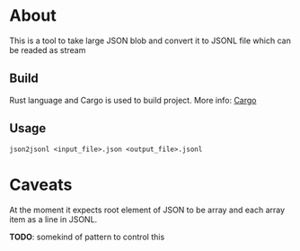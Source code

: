 # About

This is a tool to take large JSON blob and convert it to JSONL file which can be readed as stream

## Build

Rust language and Cargo is used to build project. More info: [Cargo](https://doc.rust-lang.org/cargo/index.html)

## Usage

`json2jsonl <input_file>.json <output_file>.jsonl`

# Caveats

At the moment it expects root element of JSON to be array and each array item as a line in JSONL.

**TODO**: somekind of pattern to control this

